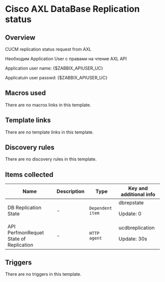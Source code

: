 # Cisco AXL DataBase Replication status

## Overview

CUCM replication status request from AXL


 


Необходим Application User с правами на чтение AXL API


Application user name: {$ZABBIX\_APIUSER\_UC}


Applicatuin user passwd: {$ZABBIX\_APIUSER\_UC}

## Macros used

There are no macros links in this template.

## Template links

There are no template links in this template.

## Discovery rules

There are no discovery rules in this template.

## Items collected

|Name|Description|Type|Key and additional info|
|----|-----------|----|----|
|DB Replication State|<p>-</p>|`Dependent item`|dbrepstate<p>Update: 0</p>|
|API PerfmonRequet State of Replication|<p>-</p>|`HTTP agent`|ucdbreplication<p>Update: 30s</p>|
## Triggers

There are no triggers in this template.


